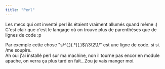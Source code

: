 ```yaml
---
title: "Perl"
---
```


Les mecs qui ont inventé perl ils étaient vraiment allumés quand même :)  
C'est clair que c'est le langage où on trouve plus de parenthèses que de
lignes de code :p

Par exemple cette chose "s/^(.)(.*)(.)$/\3\2\1/" est une ligne de code. si si.  
/me soupire.  
Ah oui j'ai installé perl sur ma machine, non il tourne pas encor en module
apache, on verra ça plus tard en fait...Zou je vais manger moi.

